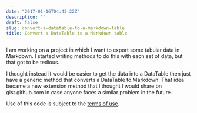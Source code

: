 ```yaml
---
date: "2017-01-16T04:43:22Z"
description: ""
draft: false
slug: convert-a-datatable-to-a-markdown-table
title: Convert a DataTable to a Markdown table
---
```



I am working on a project in which I want to export some tabular data in Markdown. I started writing methods to do this with each set of data, but that got to be tedious.

I thought instead it would be easier to get the data into a DataTable then just have a generic method that converts a DataTable to Markdown. That idea became a new extension method that I thought I would share on gist.github.com in case anyone faces a similar problem in the future.

<script src="https://gist.github.com/jsmarble/d24fe77446c246ec2401f5c62962c72d.js"></script>

Use of this code is subject to the [terms of use](__GHOST_URL__/terms).

